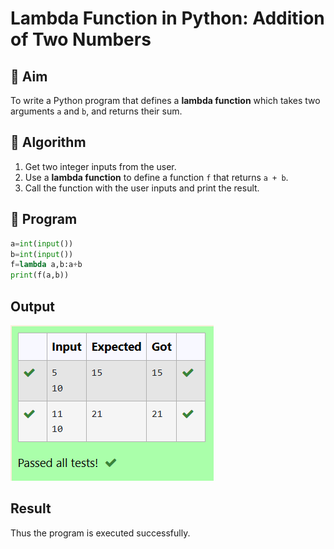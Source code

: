# Lambda Function in Python: Addition of Two Numbers

## 🎯 Aim
To write a Python program that defines a **lambda function** which takes two arguments `a` and `b`, and returns their sum.

## 🧠 Algorithm
1. Get two integer inputs from the user.
2. Use a **lambda function** to define a function `f` that returns `a + b`.
3. Call the function with the user inputs and print the result.

## 🧾 Program
```py
a=int(input())
b=int(input())
f=lambda a,b:a+b
print(f(a,b))
```
## Output

![alt text](lambdafn.png)

## Result
Thus the program is executed successfully.
